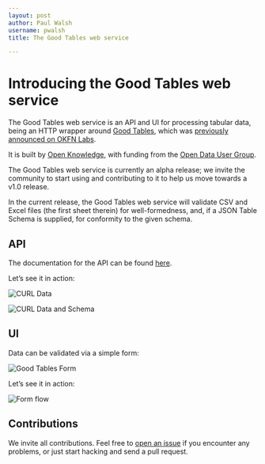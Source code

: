 ```yaml
---
layout: post
author: Paul Walsh
username: pwalsh
title: The Good Tables web service

---
```


# Introducing the Good Tables web service

The Good Tables web service is an API and UI for processing tabular data, being an HTTP wrapper around [Good Tables](https://github.com/okfn/goodtables), which was [previously announced on OKFN Labs](http://okfnlabs.org/blog/2015/02/20/introducing-tabular-validator.html).

It is built by [Open Knowledge](https://okfn.org), with funding from the [Open Data User Group](https://www.gov.uk/government/groups/open-data-user-group).

The Good Tables web service is currently an alpha release; we invite the community to start using and contributing to it to help us move towards a v1.0 release.

In the current release, the Good Tables web service will validate CSV and Excel files (the first sheet therein) for well-formedness, and, if a JSON Table Schema is supplied, for conformity to the given schema.

## API

The documentation for the API can be found [here](http://goodtables.okfnlabs.org/api).

Let’s see it in action:

![CURL Data](https://dl.dropboxusercontent.com/u/13029373/okfn/curl_data.gif)

![CURL Data and Schema](https://dl.dropboxusercontent.com/u/13029373/okfn/curl_data_schema.gif)

## UI

Data can be validated via a simple form:

![Good Tables Form](https://dl.dropboxusercontent.com/u/13029373/okfn/ui.png)

Let’s see it in action:

![Form flow](https://dl.dropboxusercontent.com/u/13029373/okfn/ui.gif)

## Contributions

We invite all contributions. Feel free to [open an issue](https://github.com/okfn/goodtables-web/issues) if you encounter any problems, or just start hacking and send a pull request.
